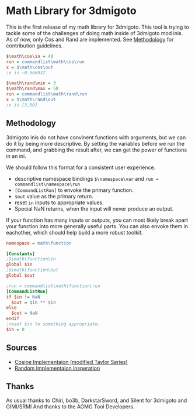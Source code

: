 # Math Library for 3dmigoto

This is the first release of my math library for 3dmigoto.
This tool is trying to tackle some of the challenges of doing math inside of 3dmigoto mod inis.
As of now, only Cos and Rand are implemented. See [Methodology](#Methodology) for contribution guidelines.
```ini
$\math\cos\in = 40
run = commandlist\math\cos\run
x = $\math\cos\out
;x is −0.666937

$\math\rand\min = 3
$\math\rand\max = 50
run = commandlist\math\rand\run
x = $\math\rand\out
;x is [3,50]
```

## Methodology

3dmigoto inis do not have convinent functions with arguments, but we can do it by being more descriptive.
By setting the variables before we run the command, and grabbing the result after, we can get the power of functions in an ini.

We should follow this format for a consistent user experience.
- descriptive namespace bindings `$\namespace\var` and `run = commandlist\namespace\run`
- `[CommandListRun]` to envoke the primary function.
- `$out` value as the primary return.
- reset `in` inputs to appropriate values.
- Special NaN returns, when the input will never produce an output.

If your function has many inputs or outputs, you can most likely break apart your function into more generally useful parts.
You can also envoke them in eachother, which should help build a more robust toolkit.

```ini
namespace = math\function

[Constants]
;$\math\function\in
global $in
;$\math\function\out
global $out

;run = commandlist\math\function\run
[CommandListRun]
if $in != NaN
  $out = $in ** $in
else
  $out = NaN
endif
;reset $in to something appropriate.
$in = 0
```

## Sources
- [Cosine Implementaion (modified Taylor Series)](https://github-wiki-see.page/m/gehrigwilcox/C-Standard-Library/wiki/cos_)
- [Random Implementaion insperation](https://stackoverflow.com/a/10625698)

## Thanks
As usual thanks to Chiri, bo3b, DarkstarSword, and Silent for 3dmigoto and GIMI/SRMI
And thanks to the AGMG Tool Developers.
